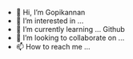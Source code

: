 - 👋 Hi, I’m Gopikannan
- 👀 I’m interested in ...
- 🌱 I’m currently learning ... Github
- 💞️ I’m looking to collaborate on ...
- 📫 How to reach me ...

<!---
gkbitsgit/gkbitsgit is a ✨ special ✨ repository because its `README.md` (this file) appears on your GitHub profile.
You can click the Preview link to take a look at your changes.
--->

